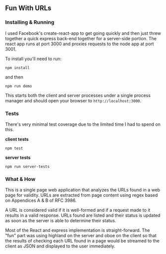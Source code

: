 ## Fun With URLs

### Installing & Running
I used Facebook's create-react-app to get going quickly and then just threw together a quick express back-end together for a server-side portion. The react app runs at port 3000 and proxies requests to the node app at port 3001.

To install you'll need to run:
```shell
npm install
```
and then
```shell
npm run demo
```

This starts both the client and server processes under a single process manager and should open your browser to `http://localhost:3000`.

### Tests
There's very minimal test coverage due to the limited time I had to spend on this.

__client tests__
```shell
npm test
```

__server tests__
```shell
npm run server-tests
```

### What & How
This is a single page web application that analyzes the URLs found in a web page for validity. URLs are extracted from page content using regex based on Appendices A & B of RFC 3986.

A URL is considered valid if it is well-formed and if a request made to it results in a valid response. URLs found are listed and their status is updated as soon as the server is able to determine their status.
   
Most of the React and express implementation is straight-forward. The "fun" part was using highland on the server and oboe on the client so that the results of checking each URL found in a page would be streamed to the client as JSON and displayed to the user immediately.
        
